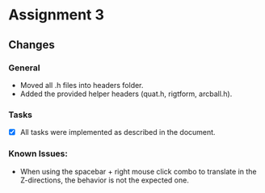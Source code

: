 # Assignment 3

## Changes
### General
- Moved all .h files into headers folder.
- Added the provided helper headers (quat.h, rigtform, arcball.h).

### Tasks
- [x] All tasks were implemented as described in the document.

### Known Issues:
- When using the spacebar + right mouse click combo to translate in the Z-directions,
  the behavior is not the expected one.
